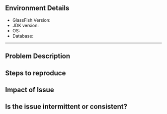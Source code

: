 
<!--- Provide a general summary of the issue in the Title above -->

## Environment Details
* GlassFish Version:
* JDK version:
* OS:
* Database:

----------

## Problem Description
<!--- Describe the bug in detail highlighting current behavior vs expected behavior -->
<!--- Include stack traces or command outputs -->

## Steps to reproduce
<!--- Step by step instructions to reproduce the problem -->
<!--- Provide sample code/application if relevant  -->

## Impact of Issue
<!--- How has this issue affected you? What are you trying to accomplish? -->

## Is the issue intermittent or consistent?
<!--- State if the problem is easily reproducible or happens intermittently -->

<!--- Please choose one each Type, Component, and Priority label -->

